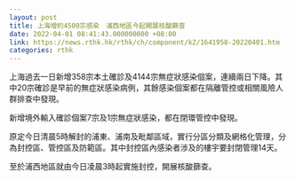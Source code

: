 ```yaml
---
layout: post
title: 上海增約4500宗感染　浦西地區今起開展核酸篩查
date: 2022-04-01 08:41:43.000000000 +08:00
link: https://news.rthk.hk/rthk/ch/component/k2/1641958-20220401.htm
categories: rthk
---
```


上海過去一日新增358宗本土確診及4144宗無症狀感染個案，連續兩日下降。其中20宗確診是早前的無症狀感染病例，其餘感染個案都在隔離管控或相關風險人群排查中發現。

新增境外輸入確診個案7宗及1宗無症狀感染，都在閉環管控中發現。

原定今日清晨5時解封的浦東、浦南及毗鄰區域，實行分區分類及網格化管理，分為封控區、管控區及防範區。其中封控區內感染者涉及的樓宇要封閉管理14天。

至於浦西地區就由今日凌晨3時起實施封控，開展核酸篩查。
